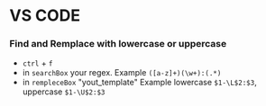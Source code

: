 # VS CODE
### Find and Remplace with lowercase or uppercase
* `ctrl` + `f`
* in `searchBox` your regex. Example `([a-z]+)(\w+):(.*)`
* in `rempleceBox` "yout_template" Example lowercase `$1-\L$2:$3`, uppercase `$1-\U$2:$3`
